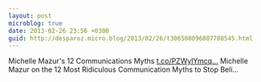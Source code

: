 ```yaml
---
layout: post
microblog: true
date: 2013-02-26 23:56 +0300
guid: http://desparoz.micro.blog/2013/02/26/t306508096807788545.html
---
```

Michelle Mazur's 12 Communications Myths [t.co/PZWylYmcq...](http://t.co/PZWylYmcqf) Michelle Mazur on the 12 Most Ridiculous Communication Myths to Stop Beli...
